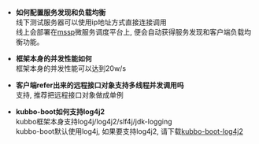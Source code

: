 - **如何配置服务发现和负载均衡**  
线下测试服务器可以使用ip地址方式直接连接调用  
线上会部署在[mssp](http://git.sogou-inc.com/mssp/mssp)微服务调度平台上, 便会自动获得服务发现和客户端负载均衡功能。

- **框架本身的并发性能如何**  
框架本身的并发性能可以达到20w/s

- **客户端refer出来的远程接口对象支持多线程并发调用吗**  
支持, 推荐把远程接口对象做成单例

- **kubbo-boot如何支持log4j2**  
kubbo框架本身支持log4j/log4j2/slf4j/jdk-logging  
kubbo-boot默认使用log4j, 如果要支持log4j2, 请下载[kubbo-boot-log4j2](http://release.mssp.sogou/kubbo/kubbo-boot-log4j2-latest.tar.gz)  
